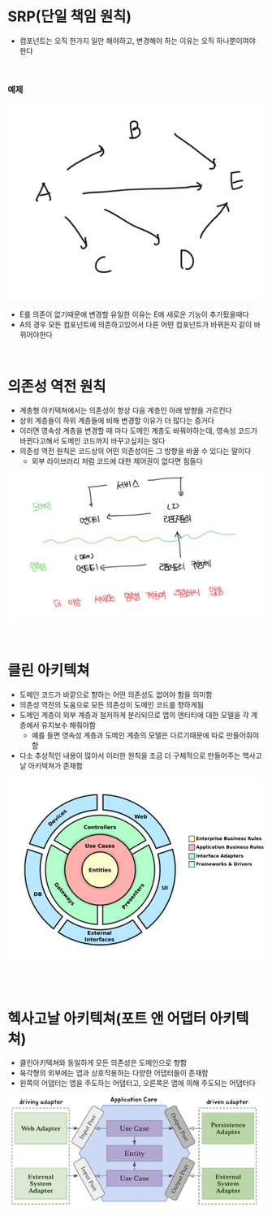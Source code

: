 # SRP(단일 책임 원칙)

- 컴포넌트는 오직 한가지 일만 해야하고, 변경해야 하는 이유는 오직 하나뿐이여야 한다

<br>

### 예제

![alt text](image.png)

- E를 의존이 없기때문에 변경할 유일한 이유는 E에 새로운 기능이 추가됬을때다
- A의 경우 모든 컴포넌트에 의존하고있어서 다른 어떤 컴포넌트가 바뀌든지 같이 바뀌어야한다

<br>

# 의존성 역전 원칙

- 계층형 아키텍쳐에서는 의존성이 항상 다음 계층인 아래 방향을 가르킨다
- 상위 계층들이 하위 계층들에 비해 변경할 이유가 더 많다는 증거다
- 이러면 영속성 계층을 변경할 때 마다 도메인 계층도 바꿔야하는데, 영속성 코드가 바뀐다고해서 도메인 코드까지 바꾸고싶지는 않다
- 의존성 역전 원칙은 코드상의 어떤 의존성이든 그 방향을 바꿀 수 있다는 말이다
  - 외부 라이브러리 처럼 코드에 대한 제어권이 없다면 힘들다

![alt text](image-1.png)

<br>

# 클린 아키텍쳐

- 도메인 코드가 바깥으로 향하는 어떤 의존성도 없어야 함을 의미함
- 의존성 역전의 도움으로 모든 의존성이 도메인 코드를 향하게됨
- 도메인 계층이 외부 계층과 철저하게 분리되므로 앱의 엔티티에 대한 모델을 각 계층에서 유지보수 해줘야함
  - 예를 들면 영속성 계층과 도메인 계층의 모델은 다르기때문에 따로 만들어줘야함
- 다소 추상적인 내용이 많아서 이러한 원칙을 조금 더 구체적으로 만들어주는 헥사고날 아키텍쳐가 존재함

![alt text](image-2.png)

<br>

<br>

# 헥사고날 아키텍쳐(포트 앤 어댑터 아키텍쳐)

- 클린아키텍쳐와 동일하게 모든 의존성은 도메인으로 향함
- 육각형의 외부에는 앱과 상호작용하는 다양한 어댑터들이 존재함
- 왼쪽의 어댑터는 앱을 주도하는 어댑터고, 오른쪽은 앱에 의해 주도되는 어댑터다

![alt text](image-3.png)
